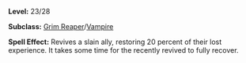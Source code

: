 <!-- TITLE: Spell: Reparation -->
<!-- SUBTITLE:  -->

**Level:** 23/28

**Subclass:** [Grim Reaper](grim-reaper)/[Vampire](vampire)

**Spell Effect:** Revives a slain ally, restoring 20 percent of their lost experience.  It takes some time for the recently revived to fully recover.